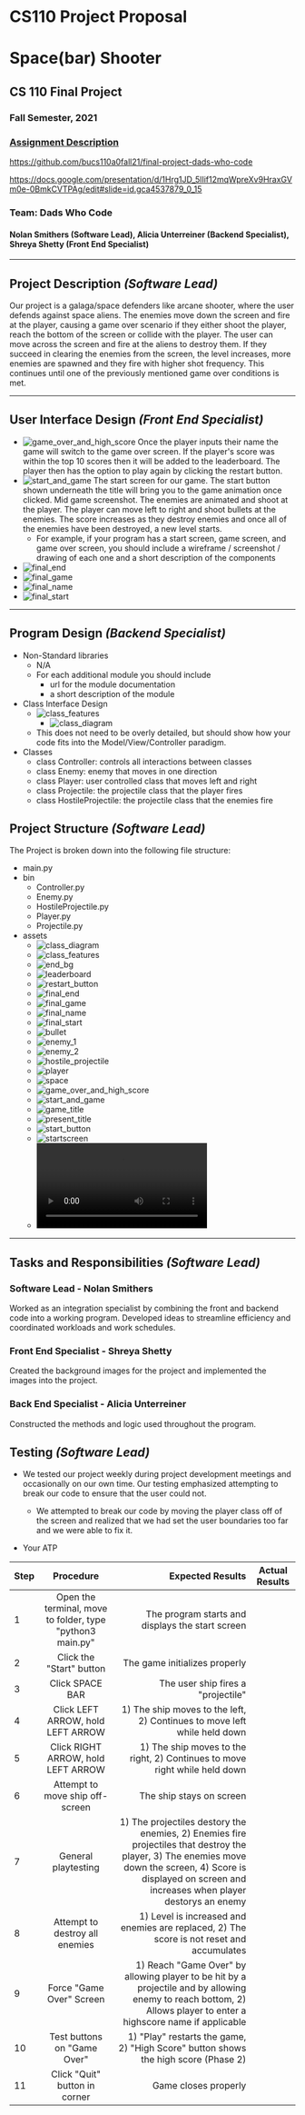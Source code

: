 # CS110 Project Proposal
# Space(bar) Shooter
## CS 110 Final Project
### Fall Semester, 2021
### [Assignment Description](https://docs.google.com/document/d/1H4R6yLL7som1lglyXWZ04RvTp_RvRFCCBn6sqv-82ps/edit#)

https://github.com/bucs110a0fall21/final-project-dads-who-code

https://docs.google.com/presentation/d/1Hrg1JD_5lIif12mqWpreXv9HraxGVm0e-0BmkCVTPAg/edit#slide=id.gca4537879_0_15

### Team: Dads Who Code
#### Nolan Smithers (Software Lead), Alicia Unterreiner (Backend Specialist), Shreya Shetty (Front End Specialist)

***

## Project Description *(Software Lead)*
Our project is a galaga/space defenders like arcane shooter, where the user defends against space aliens. The enemies move down the screen and fire at the player, causing a game over scenario if they either shoot the player, reach the bottom of the screen or collide with the player. The user can move across the screen and fire at the aliens to destroy them. If they succeed in clearing the enemies from the screen, the level increases, more enemies are spawned and they fire with higher shot frequency. This continues until one of the previously mentioned game over conditions is met.

***    

## User Interface Design *(Front End Specialist)*
* ![game_over_and_high_score](assets/prelimSketchs/GameOverAndHighScore.jpg)
Once the player inputs their name the game will switch to the game over screen. If the player's score was within the top 10 scores then it will be added to the leaderboard. The player then has the option to play again by clicking the restart button.
* ![start_and_game](assets/prelimSketchs/StartAndGameScreen.jpg)
The start screen for our game. The start button shown underneath the title will bring you to the game animation once clicked.
Mid game screenshot. The enemies are animated and shoot at the player. The player can move left to right and shoot bullets at the enemies. The score increases as they destroy enemies and once all of the enemies have been destroyed, a new level starts.
    * For example, if your program has a start screen, game screen, and game over screen, you should include a wireframe / screenshot / drawing of each one and a short description of the components
* ![final_end](assets/finalGUI/finalEnd.png)
* ![final_game](assets/finalGUI/finalGame.png)
* ![final_name](assets/finalGUI/finalName.png)
* ![final_start](assets/finalGUI/finalStart.png)

***        

## Program Design *(Backend Specialist)*
* Non-Standard libraries
    * N/A
    * For each additional module you should include
        * url for the module documentation
        * a short description of the module
* Class Interface Design
    * ![class_features](assets/classDiagrams/ClassStructures.jpg)
        * ![class_diagram](assets/classDiagrams/class_diagram.jpg)
    * This does not need to be overly detailed, but should show how your code fits into the Model/View/Controller paradigm.
* Classes
    * class Controller: controls all interactions between classes
    * class Enemy: enemy that moves in one direction
    * class Player: user controlled class that moves left and right
    * class Projectile: the projectile class that the player fires
    * class HostileProjectile: the projectile class that the enemies fire

## Project Structure *(Software Lead)*

The Project is broken down into the following file structure:
* main.py
* bin
    * Controller.py
    * Enemy.py
    * HostileProjectile.py
    * Player.py
    * Projectile.py
* assets
    * ![class_diagram](assets/classDiagrams/class_diagram.jpg)
    * ![class_features](assets/classDiagrams/ClassStructures.jpg)
    * ![end_bg](assets/endScreen/bg.png)
    * ![leaderboard](assets/endScreen/leaderboard.jpg)
    * ![restart_button](assets/endScreen/restart_button.png)
    * ![final_end](assets/finalGUI/finalEnd.png)
    * ![final_game](assets/finalGUI/finalGame.png)
    * ![final_name](assets/finalGUI/finalName.png)
    * ![final_start](assets/finalGUI/finalStart.png)
    * ![bullet](assets/gameScreen/bullet.png)
    * ![enemy_1](assets/gameScreen/enemy_1.png)
    * ![enemy_2](assets/gameScreen/enemy_2.png)
    * ![hostile_projectile](assets/gameScreen/hostile_projectile.png)
    * ![player](assets/gameScreen/player.png)
    * ![space](assets/gameScreen/space.jpeg)
    * ![game_over_and_high_score](assets/prelimSketchs/GameOverAndHighScore.jpg)
    * ![start_and_game](assets/prelimSketchs/StartAndGameScreen.jpg)
    * ![game_title](assets/startScreen/game_title.png)
    * ![present_title](assets/startScreen/present.png)
    * ![start_button](assets/startScreen/start_button.png)
    * ![startscreen](assets/startScreen/startscreen.png)
    * ![atp](assets/atp.mp4)

***

## Tasks and Responsibilities *(Software Lead)*

### Software Lead - Nolan Smithers

Worked as an integration specialist by combining the front and backend code into a working program. Developed ideas to streamline efficiency and coordinated workloads and work schedules.

### Front End Specialist - Shreya Shetty

Created the background images for the project and implemented the images into the project.

### Back End Specialist - Alicia Unterreiner

Constructed the methods and logic used throughout the program.

## Testing *(Software Lead)*
* We tested our project weekly during project development meetings and occasionally on our own time. Our testing emphasized attempting to break our code to ensure that the user could not.
    * We attempted to break our code by moving the player class off of the screen and realized that we had set the user boundaries too far and we were able to fix it.

* Your ATP

| Step                  | Procedure     | Expected Results  | Actual Results |
| ----------------------|:-------------:| -----------------:| -------------- |
|  1  | Open the terminal, move to folder, type "python3 main.py" | The program starts and displays the start screen|          |
|  2  | Click the "Start" button | The game initializes properly |                 |
|  3  | Click SPACE BAR | The user ship fires a "projectile" | |
|  4  | Click LEFT ARROW, hold LEFT ARROW | 1) The ship moves to the left, 2) Continues to move left while held down | |
|  5  | Click RIGHT ARROW, hold LEFT ARROW | 1) The ship moves to the right, 2) Continues to move right while held down | |
|  6  | Attempt to move ship off-screen | The ship stays on screen | |
|  7  | General playtesting | 1) The projectiles destory the enemies, 2) Enemies fire projectiles that destroy the player, 3) The enemies move down the screen, 4) Score is displayed on screen and increases when player destorys an enemy | |
|  8  | Attempt to destroy all enemies | 1) Level is increased and enemies are replaced, 2) The score is not reset and accumulates | |
|  9  | Force "Game Over" Screen | 1) Reach "Game Over" by allowing player to be hit by a projectile and by allowing enemy to reach bottom, 2) Allows player to enter a highscore name if applicable | |
|  10  | Test buttons on "Game Over" | 1) "Play" restarts the game, 2) "High Score" button shows the high score (Phase 2) | |
|  11  | Click "Quit" button in corner | Game closes properly | |
